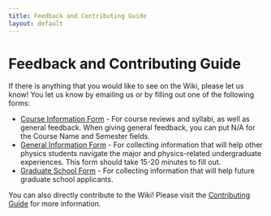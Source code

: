 ```yaml
---
title: Feedback and Contributing Guide
layout: default
---
```

<link rel="stylesheet" href="/main.css">

# Feedback and Contributing Guide

If there is anything that you would like to see on the Wiki, please let us know! You let us know by emailing us or by filling out one of the following forms:
- [Course Information Form](https://docs.google.com/forms/d/e/1FAIpQLSdVJW974eg64R3mRVyuIaXaxqwjfqlDbGz9ZBlcsLmT27sKBw/viewform?usp=sf_link) - For course reviews and syllabi, as well as general feedback. When giving general feedback, you can put N/A for the Course Name and Semester fields.
- [General Information Form](https://docs.google.com/forms/d/e/1FAIpQLSeBCZtxS9I12h6yh4r812hkA84ahjEZB4OdpKflsojKC-bRXQ/viewform?usp=sf_link) - For collecting information that will help other physics students navigate the major and physics-related undergraduate experiences. This form should take 15-20 minutes to fill out.
- [Graduate School Form](https://docs.google.com/forms/d/e/1FAIpQLSc6K0H1C6qkqvBu-YDNz3n_lMUEe_26hxcxK-sYbZWF8AEsvA/viewform?usp=sf_link) - For collecting information that will help future graduate school applicants.

You can also directly contribute to the Wiki! Please visit the [Contributing Guide](/contributing_guide.html) for more information.
